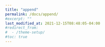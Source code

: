 ```yaml
---
title: "append"
permalink: /docs/append/
#excerpt: ""
last_modified_at: 2021-12-15T08:48:05-04:00
#redirect_from:
#  - /theme-setup/
#toc: true
---
```

